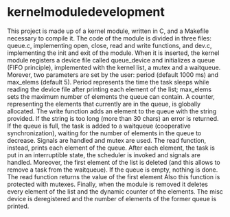 # kernelmoduledevelopment
This project is made up of a kernel module, written in C, and a Makefile necessary to compile it. The code of the module is divided in three files: queue.c, implementing open, close, read and write functions, and dev.c, implementing the init and exit of the module. When it is inserted, the kernel module registers a device file called queue_device and initializes a queue (FIFO principle), implemented with the kernel list, a mutex and a waitqueue. Morever, two parameters are set by the user: period (default 1000 ms) and max_elems (default 5). Period represents the time the task sleeps while reading the device file after printing each element of the list; max_elems sets the maximum number of elements the queue can contain. A counter, representing the elements that currently are in the queue, is globally allocated. The write function adds an element to the queue with the string provided. If the string is too long (more than 30 chars) an error is returned. If the queue is full, the task is added to a waitqueue (cooperative synchronization), waiting for the number of elements in the queue to decrease. Signals are handled and mutex are used. The read function, instead, prints each element of the queue. After each element, the task is put in an interruptible state, the scheduler is invoked and signals are handled. Moreover, the first element of the list is deleted (and this allows to remove a task from the waitqueue). If the queue is empty, nothing is done. The read function returns  the value of the first element Also this function is protected with mutexes. Finally, when the module is removed it deletes every element of the list and the dynamic counter of the elements. The misc device is deregistered and the number of elements of the former queue is printed.
